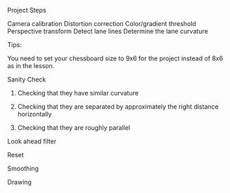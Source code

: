 Project Steps

Camera calibration
Distortion correction
Color/gradient threshold
Perspective transform
Detect lane lines
Determine the lane curvature

Tips:

You need to set your chessboard size to 9x6 for the project instead of 8x6 as in the lesson.

Sanity Check

1. Checking that they have similar curvature

2. Checking that they are separated by approximately the right distance horizontally

3. Checking that they are roughly parallel

Look ahead filter 

Reset

Smoothing

Drawing
